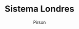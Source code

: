 ---
draft: false
title: "Sistema Londres"
snippet: "Todo Sobre el Sistema Londres"
image: {
    src: "https://ajedrez.pro/wp-content/uploads/2022/09/sistema-londres-apertura.jpg",
    alt: "Londres"
}
publishDate: "2024-4-02 18:09"
category: "Tutoriales"
author: "Pirson"
tags: [londres, sistemas, tutos]
---